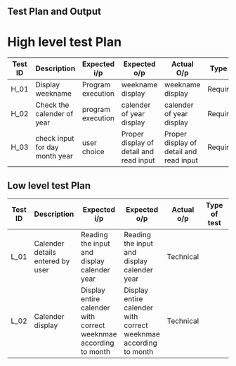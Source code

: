 ## Test Plan and Output
# High level test Plan
|Test ID|Description|Expected i/p|Expected o/p|Actual O/p|Type of test|status|
|---|----|---|---|---|---|---|
|H_01|Display weekname|Program execution|weekname display|weekname display|Requirement|completed|
|H_02|Check the calender of year |program execution|calender of year display|calender of year display|Requiremnent|completed|
|H_03|check input for day month year|user choice|Proper display of detail and read input|Proper display of detail and read input|Requirement|completed|

## Low level test Plan
| Test ID|Description|Expected i/p|Expected o/p|Actual o/p|Type of test|Status|
|---|---|---|---|---|---|---|
|L_01|Calender details entered by user|Reading the input and display calender year|Reading the input and display calender year|Technical||completed|
|L_02|Calender display|Display entire calender with correct weeknmae according to month|Display entire calender with correct weeknmae according to month|Technical||completed|
